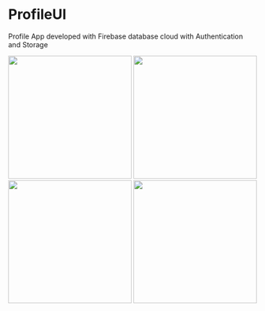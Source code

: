 # ProfileUI
Profile App developed with Firebase database cloud with Authentication and Storage
<p align="center">
  <img src="https://user-images.githubusercontent.com/15950481/34645258-ea647188-f348-11e7-887a-8b75042d55a5.png" width="250"/>
  <img src="https://user-images.githubusercontent.com/15950481/34645256-ea206c18-f348-11e7-8493-da05a34bd779.png" width="250"/>
   <img src="https://user-images.githubusercontent.com/15950481/34645255-e9fce87e-f348-11e7-99c2-82ab120a76c3.png" width="250"/>
  <img src="https://user-images.githubusercontent.com/15950481/34645257-ea423c26-f348-11e7-9f70-ac721169f998.png" width="250"/>
 
</p>
